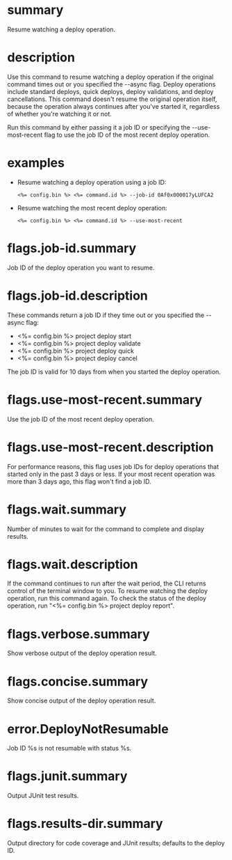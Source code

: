 # summary

Resume watching a deploy operation.

# description

Use this command to resume watching a deploy operation if the original command times out or you specified the --async flag. Deploy operations include standard deploys, quick deploys, deploy validations, and deploy cancellations. This command doesn't resume the original operation itself, because the operation always continues after you've started it, regardless of whether you're watching it or not.

Run this command by either passing it a job ID or specifying the --use-most-recent flag to use the job ID of the most recent deploy operation.

# examples

- Resume watching a deploy operation using a job ID:

      <%= config.bin %> <%= command.id %> --job-id 0Af0x000017yLUFCA2

- Resume watching the most recent deploy operation:

      <%= config.bin %> <%= command.id %> --use-most-recent

# flags.job-id.summary

Job ID of the deploy operation you want to resume.

# flags.job-id.description

These commands return a job ID if they time out or you specified the --async flag:

- <%= config.bin %> project deploy start
- <%= config.bin %> project deploy validate
- <%= config.bin %> project deploy quick
- <%= config.bin %> project deploy cancel

The job ID is valid for 10 days from when you started the deploy operation.

# flags.use-most-recent.summary

Use the job ID of the most recent deploy operation.

# flags.use-most-recent.description

For performance reasons, this flag uses job IDs for deploy operations that started only in the past 3 days or less. If your most recent operation was more than 3 days ago, this flag won't find a job ID.

# flags.wait.summary

Number of minutes to wait for the command to complete and display results.

# flags.wait.description

If the command continues to run after the wait period, the CLI returns control of the terminal window to you. To resume watching the deploy operation, run this command again. To check the status of the deploy operation, run "<%= config.bin %> project deploy report".

# flags.verbose.summary

Show verbose output of the deploy operation result.

# flags.concise.summary

Show concise output of the deploy operation result.

# error.DeployNotResumable

Job ID %s is not resumable with status %s.

# flags.junit.summary

Output JUnit test results.

# flags.results-dir.summary

Output directory for code coverage and JUnit results; defaults to the deploy ID.
